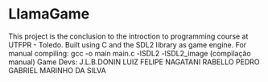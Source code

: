 # LlamaGame
This project is the conclusion to the introction to programming course at UTFPR - Toledo. Built using C and the SDL2 library as game engine.
For manual compiling: gcc -o main main.c -lSDL2 -lSDL2_image (compilação manual)
Game Devs: 
  J.L.B.DONIN
  LUIZ FELIPE NAGATANI RABELLO
  PEDRO GABRIEL MARINHO DA SILVA
